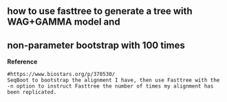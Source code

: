 ## how to use fasttree to generate a tree with WAG+GAMMA model and 
## non-parameter bootstrap with 100 times

**Reference**
```
#https://www.biostars.org/p/370530/
SeqBoot to bootstrap the alignment I have, then use Fasttree with the -n option to instruct Fasttree the number of times my alignment has been replicated. 

```
